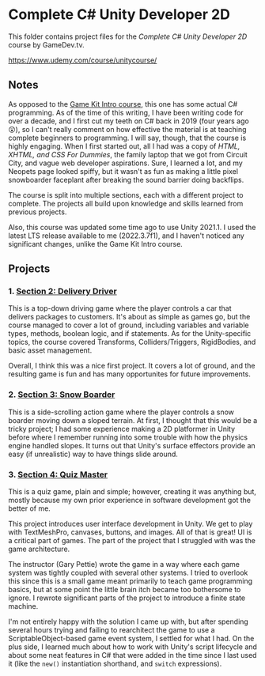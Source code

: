 # Complete C# Unity Developer 2D

This folder contains project files for the *Complete C# Unity Developer 2D* course by GameDev.tv.

https://www.udemy.com/course/unitycourse/

## Notes

As opposed to the [Game Kit Intro course](../unity_3d_video_game_kit_introduction), this one has some actual C# programming. As of the time of this writing, I have been writing code for over a decade, and I first cut my teeth on C# back in 2019 (four years ago 😲), so I can't really comment on how effective the material is at teaching complete beginners to programming. I will say, though, that the course is highly engaging. When I first started out, all I had was a copy of *HTML, XHTML, and CSS For Dummies*, the family laptop that we got from Circuit City, and vague web developer aspirations. Sure, I learned a lot, and my Neopets page looked spiffy, but it wasn't as fun as making a little pixel snowboarder faceplant after breaking the sound barrier doing backflips.

The course is split into multiple sections, each with a different project to complete. The projects all build upon knowledge and skills learned from previous projects.

Also, this course was updated some time ago to use Unity 2021.1. I used the latest LTS release available to me (2022.3.7f1), and I haven't noticed any significant changes, unlike the Game Kit Intro course.

## Projects

### 1. [Section 2: Delivery Driver](Section_2)

This is a top-down driving game where the player controls a car that delivers packages to customers. It's about as simple as games go, but the course managed to cover a lot of ground, including variables and variable types, methods, boolean logic, and if statements. As for the Unity-specific topics, the course covered Transforms, Colliders/Triggers, RigidBodies, and basic asset management.

Overall, I think this was a nice first project. It covers a lot of ground, and the resulting game is fun and has many opportunites for future improvements.

### 2. [Section 3: Snow Boarder](Section_3)

This is a side-scrolling action game where the player controls a snow boarder moving down a sloped terrain. At first, I thought that this would be a tricky project; I had some experience making a 2D platformer in Unity before where I remember running into some trouble with how the physics engine handled slopes. It turns out that Unity's surface effectors provide an easy (if unrealistic) way to have things slide around.

### 3. [Section 4: Quiz Master](Section_4)

This is a quiz game, plain and simple; however, creating it was anything but, mostly because my own prior experience in software development got the better of me.

This project introduces user interface development in Unity. We get to play with TextMeshPro, canvases, buttons, and images. All of that is great! UI is a critical part of games. The part of the project that I struggled with was the game architecture.

The instructor (Gary Pettie) wrote the game in a way where each game system was tightly coupled with several other systems. I tried to overlook this since this is a small game meant primarily to teach game programming basics, but at some point the little brain itch became too bothersome to ignore. I rewrote significant parts of the project to introduce a finite state machine.

I'm not entirely happy with the solution I came up with, but after spending several hours trying and failing to rearchitect the game to use a ScriptableObject-based game event system, I settled for what I had. On the plus side, I learned much about how to work with Unity's script lifecycle and about some neat features in C# that were added in the time since I last used it (like the `new()` instantiation shorthand, and `switch` expressions).